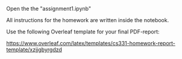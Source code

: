 Open the the "assignment1.ipynb"

All instructions for the homework are written inside the notebook.

Use the following Overleaf template for your final PDF-report:

https://www.overleaf.com/latex/templates/cs331-homework-report-template/xzjjgbyrgdzd